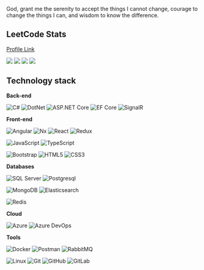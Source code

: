 God, grant me the serenity to accept the things I cannot change, courage to change the things I can, and wisdom to know the difference.

## LeetCode Stats

[Profile Link](https://leetcode.com/sslvgr/)

<img src="https://badges.peiyuan.ch/leetcode/sslvgr/solved?difficulty=all" />
<img src="https://badges.peiyuan.ch/leetcode/sslvgr/solved?difficulty=easy" />
<img src="https://badges.peiyuan.ch/leetcode/sslvgr/solved?difficulty=medium" />
<img src="https://badges.peiyuan.ch/leetcode/sslvgr/solved?difficulty=hard" />

## Technology stack

**Back-end**

![C#](https://img.shields.io/badge/C%23-239120?style=flat&logo=c-sharp&logoColor=white)
![DotNet](https://img.shields.io/badge/.NET-5C2D91?style=flat&logo=.net&logoColor=white)
![ASP.NET Core](https://img.shields.io/badge/ASP.NET%20Core-5C2D91?style=flat&logo=.net&logoColor=white)
![EF Core](https://img.shields.io/badge/EF%20Core-5C2D91?style=flat&logo=.net&logoColor=white)
![SignalR](https://img.shields.io/badge/SignalR-5C2D91?style=flat&logo=.net&logoColor=white)

**Front-end**

![Angular](https://img.shields.io/badge/Angular-DD0031?style=flat&logo=angular&logoColor=white)
![Nx](https://img.shields.io/badge/workspace-143157?style=flat&logo=NX&logoColor=white)
![React](https://img.shields.io/badge/React-20232A?style=flat&logo=react&logoColor=61DAFB)
![Redux](https://img.shields.io/badge/Redux-593D88?style=flat&logo=redux&logoColor=white)

![JavaScript](https://img.shields.io/badge/-JavaScript-%23F7DF1C?style=flat&logo=javascript&logoColor=000000&labelColor=%23F7DF1C&color=%23FFCE5A)
![TypeScript](https://img.shields.io/badge/-TypeScript-007ACC?style=flat&logo=typescript&logoColor=white)

![Bootstrap](https://img.shields.io/badge/-Bootstrap-573D7C?style=flat&logo=Bootstrap&logoColor=whiter)
![HTML5](https://img.shields.io/badge/-HTML5-%23E44D27?style=flat&logo=html5&logoColor=ffffff)
![CSS3](https://img.shields.io/badge/-CSS3-%231572B6?style=flat&logo=css3)

**Databases**

![SQL Server](https://img.shields.io/badge/Microsoft_SQL_Server-CC2927?style=flat&logo=microsoft-sql-server&logoColor=white)
![Postgresql](https://img.shields.io/badge/-Postgresql-%232c3e50?style=flat&logo=Postgresql)

![MongoDB](https://img.shields.io/badge/-mongoDB-52C72B?style=flat&logo=MONGODB)
![Elasticsearch](https://img.shields.io/badge/-Elasticsearch-F04E97?style=flat&logo=Elasticsearch)

![Redis](https://img.shields.io/badge/Redis-%23DD0031.svg?&style=flat&logo=redis&logoColor=white)

**Cloud**

![Azure](https://img.shields.io/badge/Microsoft_Azure-0089D6?style=flat&logo=microsoft-azure&logoColor=white)
![Azure DevOps](https://img.shields.io/badge/Azure_DevOps-0078D7?style=flat&logo=azure-devops&logoColor=white)

**Tools**

![Docker](https://img.shields.io/badge/-Docker-46a2f1?style=flat&logo=docker&logoColor=white)
![Postman](https://img.shields.io/badge/Postman-FCA121?style=flat&logo=postman)
![RabbitMQ](https://img.shields.io/badge/RabbitMQ-%23FF6600.svg?&style=flat&logo=rabbitmq&logoColor=white)

![Linux](https://img.shields.io/badge/Linux-black?style=flat&logo=linux)
![Git](https://img.shields.io/badge/-Git-black?style=flat&logo=git)
![GitHub](https://img.shields.io/badge/-GitHub-181717?style=flat&logo=github)
![GitLab](https://img.shields.io/badge/-GitLab-FCA121?style=flat&logo=gitlab)
